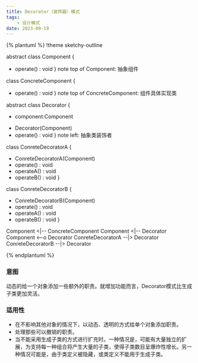 ```yaml
---
title: Decorator（装饰器）模式
tags: 
    - 设计模式
date: 2023-09-19
---
```


{% plantuml %}
!theme sketchy-outline

abstract class Component
{
  + operate() : void
}
note top of Component: 抽象组件

class ConcreteComponent
{
  + operate() : void
}
note top of ConcreteComponent: 组件具体实现类

abstract class Decorator
{
  - component:Component
  + Decorator(Component)
  + operate() : void
}
note left: 抽象类装饰者

class ConreteDecoratorA
{
  + ConreteDecoratorA(Component)
  + operate() : void
  + operateA() : void
  + operateB() : void
}

class ConreteDecoratorB
{
  + ConreteDecoratorB(Component)
  + operate() : void
  + operateA() : void
  + operateB() : void
}

Component <|-- ConcreteComponent
Component <|-- Decorator
Component <--o Decorator
ConreteDecoratorA --|> Decorator
ConreteDecoratorB --|> Decorator

{% endplantuml %}

### 意图
动态的给一个对象添加一些额外的职责。就增加功能而言，Decorator模式比生成子类更加灵活。

### 适用性
* 在不影响其他对象的情况下，以动态、透明的方式给单个对象添加职责。
* 处理那些可以撤销的职责。
* 当不能采用生成子类的方式进行扩充时。一种情况是，可能有大量独立的扩展，为支持每一种组合将产生大量的子类，使得子类数目呈爆炸性增长。另一种情况可能是，由于类定义被隐藏，或类定义不能用于生成子类。
